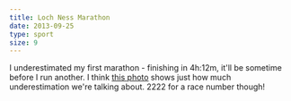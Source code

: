```yaml
---
title: Loch Ness Marathon
date: 2013-09-25
type: sport
size: 9
---
```

I underestimated my first marathon - finishing in 4h:12m, it'll be sometime before I run another. I think [this photo](/images/marathon.jpg) shows just how much underestimation we're talking about. 2222 for a race number though!
